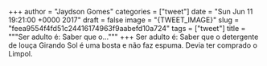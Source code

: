 
+++
author = "Jaydson Gomes"
categories = ["tweet"]
date = "Sun Jun 11 19:21:00 +0000 2017"
draft = false
image = "{TWEET_IMAGE}"
slug = "feea9554f4fd51c24416174963f9aabefd10a724"
tags = ["tweet"]
title = """Ser adulto é: Saber que o..."""
+++
Ser adulto é: Saber que o detergente de louça Girando Sol é uma bosta e não faz espuma. Devia ter comprado o Limpol.
